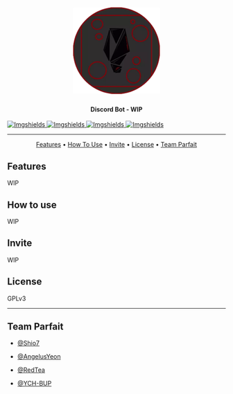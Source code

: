 <h1 align="center">
  <a href="https://github.com/Shio7/Keter"><img src="https://github.com/ych-bup/Binah/blob/index/logo.png?raw=true" alt="Keter" width="200"></a>
  <br>
</h1>
<h4 align="center">Discord Bot - WIP</h4>

  <a href="https://github.com/Shio7/Keter">
    <img src="https://img.shields.io/github/issues/ych-bup/Binah?style=for-the-badge&logo=appveyor"
         alt="Imgshields">
  </a>
  <a href="https://github.com/Shio7/Keter">
    <img src="https://img.shields.io/github/stars/ych-bup/Binah?style=for-the-badge&logo=appveyor"
         alt="Imgshields">
  </a>
  <a href="https://github.com/Shio7/Keter">
    <img src="https://img.shields.io/github/forks/ych-bup/Binah?style=for-the-badge&logo=appveyor"
         alt="Imgshields">
  </a>
  <a href="https://github.com/Shio7/Keter">
    <img src="https://img.shields.io/github/license/ych-bup/Binah?style=for-the-badge&logo=appveyor"
         alt="Imgshields">
  </a>
<hr>
<p align="center">
  <a href="#features">Features</a> •
  <a href="#how-to-use">How To Use</a> •
  <a href="#invite">Invite</a> •
  <a href="#license">License</a> •
  <a href="#team-parfait">Team Parfait</a>
</p>

## Features 
WIP

## How to use  
WIP

## Invite
WIP

## License

GPLv3

---

## Team Parfait
+ [@Shio7](https://github.com/shio7)

+ [@AngelusYeon](https://github.com/AngelusYeon)

+ [@RedTea](https://github.com/redteadeveloper)

+ [@YCH-BUP](https://github.com/ych-bup)
